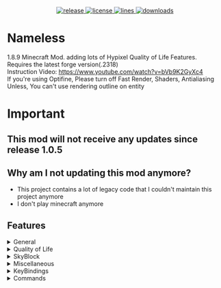 <p align="center">
<a href="https://github.com/ldhdev916/Nameless/releases/latest" target="_blank">
    <img alt="release" src="https://img.shields.io/github/v/release/ldhdev916/Nameless?color=00FFFF&style=for-the-badge" />
  </a>
<a href="https://github.com/ldhdev916/Nameless/blob/master/LICENSE">
    <img alt="license" src="https://img.shields.io/github/license/ldhdev916/Nameless?color=00FFFF&style=for-the-badge">
 </a>
<a href="https://github.com/ldhdev916/Nameless/">
    <img alt="lines" src="https://img.shields.io/tokei/lines/github/ldhdev916/Nameless?color=00FFFF&style=for-the-badge">
 </a>
<a href="https://github.com/ldhdev916/Nameless/releases/latest">
    <img alt="downloads" src="https://img.shields.io/github/downloads/ldhdev916/Nameless/total?color=00FFFF&style=for-the-badge" />
</a>
</p>

# Nameless

1.8.9 Minecraft Mod. adding lots of Hypixel Quality of Life Features. Requires the latest forge version(.2318)<br>
Instruction Video: https://www.youtube.com/watch?v=bVb9K2GyXc4 <br>
If you're using Optifine, Please turn off Fast Render, Shaders, Antialiasing<br>
Unless, You can't use rendering outline on entity

# Important

## This mod will not receive any updates since release 1.0.5

## Why am I not updating this mod anymore?

- This project contains a lot of legacy code that I couldn't maintain this project anymore
- I don't play minecraft anymore

## Features

<details>
  <summary>General</summary>

- Bedwars ESP
- Bedwars Ray Trace Bed
- Display Better Armor in SkyWars
- Glow All Players
- Hide NPC in Lobby
- Remove Certain Mod ID Sent to Server
- Remove Negative Effects (blindness, nausea)
- Indicate Particles

</details>
<details>
  <summary>Quality of Life</summary>

- Auto Accept Party
- Cancel Certain Block Rendering
- F5 Fix
- Guess the Build Helper
- Hide Tip Message
- In Game Stat Viewer
- Join Hypixel Button in Main Menu
- Murderer Finder
- Party Games Helper
    - Animal Slaughter
    - Anvil Spleef
    - Avalanche
    - Dive
    - High Ground
    - Jigsaw Rush
    - Lab Escape
    - RPG-16
    - Spider Maze
    - Workshop
- Perspective
- Pixel Party Helper
- Reconnect Button in Disconnect Gui
- Show Ping numbers in TabList
- Tab Complete /play commands in hypixel
- Trajectory Preview
- Charm
- Gift ESP
- Dropper Helper
- Auto Requeue
- Block Tracker
- Join Hypixel Immediately
- HyChat Channel Changer

</details>
<details>
  <summary>SkyBlock</summary>

- Change Helmet Texture
- Click Anywhere to Open Slayer Menu
- Damage Indicator
- Disable Enderman Teleportation
- Enderman Slayer Helper
- Equip Pet Skin
- Experimentation Table Helper
- Fairy Soul Waypoint
- Gemstone ESP
- Glow Bats in Dungeons
- Glow Dropped Item
- Glow Dungeons Teammates
- Glow Star Dungeon Mobs
- Livid Dagger Backstep Notifier
- Render Pointing Arrow to Wither/Blood Key
- Show Wither Shield CoolTime
- Hide Wither Impact Particle
- Bazaar Helper

</details>
<details>
 <summary>Miscellaneous</summary>

- Auto Update Checker
- Change Damaged Entity Color
- Change Fishing Particle Color
- Change Leather Armor Color
- Change Nickname Color
- Click Copy Chat
- Disguise Nickname
- Hide Other Player's Fish Hook
- Hit Delay Fix
- HurtCam Adjuster
- Stop Log Spamming
- Texture Overlay
- Change Sky Color
- Change World Time

</details>
<details>
  <summary>KeyBindings</summary>

- Accept Party
- Deny Party
- Freeze FairySoul Paths
- Freeze Waypoint Paths
- Ghost Block
- Open Gui
- Perspective

</details>
<details>
  <summary>Commands</summary>

- /currentdata - prints current game of hypixel
- /helmettexture - Select Helmet Texture
- /name - gets name history of player
- /searchbin - Search bins of specific item
- /viewstat - View someone's stats
- /waypoint - Show paths to given coordinate
- /shortcommand, /shortcmd - Open short command gui
- /pathfind - Do pathfind
- /graph - Open graph gui

</details>